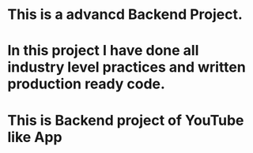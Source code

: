 
# This is a advancd Backend Project. 

# In this project I have done all industry level practices and written production ready code.

# This is Backend project of YouTube like App 
